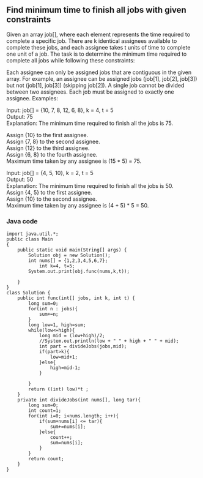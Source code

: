 ## Find minimum time to finish all jobs with given constraints

Given an array job[], where each element represents the time required to complete a specific job. There are k identical assignees available to complete these jobs, and each assignee takes t units of time to complete one unit of a job. The task is to determine the minimum time required to complete all jobs while following these constraints: 

Each assignee can only be assigned jobs that are contiguous in the given array. For example, an assignee can be assigned jobs (job[1], job[2], job[3]) but not (job[1], job[3]) (skipping job[2]).
A single job cannot be divided between two assignees. Each job must be assigned to exactly one assignee.
Examples:

Input: job[] = {10, 7, 8, 12, 6, 8}, k = 4, t = 5  
Output: 75  
Explanation: The minimum time required to finish all the jobs is 75.   
 

Assign {10} to the first assignee.  
Assign {7, 8} to the second assignee.  
Assign {12} to the third assignee.  
Assign {6, 8} to the fourth assignee.  
Maximum time taken by any assignee is (15 * 5) = 75.

Input: job[] = {4, 5, 10}, k = 2, t = 5  
Output: 50  
Explanation: The minimum time required to finish all the jobs is 50.  
Assign {4, 5} to the first assignee.  
Assign {10} to the second assignee.  
Maximum time taken by any assignee is (4 + 5) * 5 = 50.  

### Java code
```
import java.util.*;
public class Main
{
	public static void main(String[] args) {
	    Solution obj = new Solution();
	    int nums[] = {1,2,3,4,5,6,7};
            int k=4, t=5;
	    System.out.print(obj.func(nums,k,t));
	    
	}
}
class Solution {
    public int func(int[] jobs, int k, int t) {
        long sum=0;
        for(int n : jobs){
            sum+=n;
        }
        long low=1, high=sum;
        while(low<=high){
            long mid = (low+high)/2;
            //System.out.println(low + " " + high + " " + mid);
            int part = divideJobs(jobs,mid);
            if(part>k){
                low=mid+1;
            }else{
                high=mid-1;
            }
            
        }
        return ((int) low)*t ;
    }
    private int divideJobs(int nums[], long tar){
        long sum=0;
        int count=1;
        for(int i=0; i<nums.length; i++){
            if(sum+nums[i] <= tar){
                sum+=nums[i];
            }else{
                count++;
                sum=nums[i];
            }
        }
        return count;
    }
}

